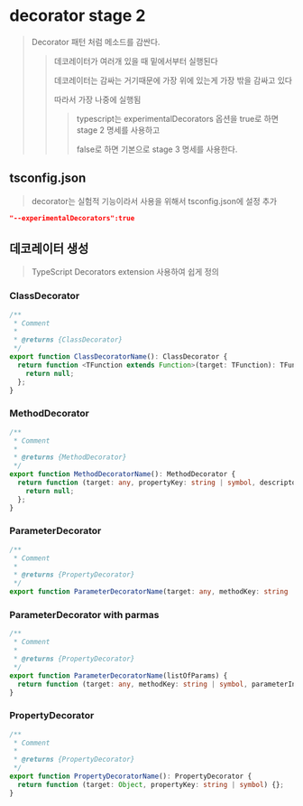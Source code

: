 # decorator stage 2

> Decorator 패턴 처럼 메소드를 감싼다.
>
> > 데코레이터가 여러개 있을 때 밑에서부터 실행된다
> >
> > 데코레이터는 감싸는 거기때문에 가장 위에 있는게 가장 밖을 감싸고 있다
> >
> > 따라서 가장 나중에 실행됨
> >
> > > typescript는 experimentalDecorators 옵션을 true로 하면 stage 2 명세를 사용하고
> > >
> > > false로 하면 기본으로 stage 3 명세를 사용한다.

## tsconfig.json

> decorator는 실험적 기능이라서 사용을 위해서 tsconfig.json에 설정 추가

```json
"--experimentalDecorators":true
```

## 데코레이터 생성

> TypeScript Decorators extension 사용하여 쉽게 정의

### ClassDecorator

```ts
/**
 * Comment
 *
 * @returns {ClassDecorator}
 */
export function ClassDecoratorName(): ClassDecorator {
  return function <TFunction extends Function>(target: TFunction): TFunction {
    return null;
  };
}
```

### MethodDecorator

```ts
/**
 * Comment
 *
 * @returns {MethodDecorator}
 */
export function MethodDecoratorName(): MethodDecorator {
  return function (target: any, propertyKey: string | symbol, descriptor: PropertyDescriptor): PropertyDescriptor {
    return null;
  };
}
```

### ParameterDecorator

```ts
/**
 * Comment
 *
 * @returns {PropertyDecorator}
 */
export function ParameterDecoratorName(target: any, methodKey: string | symbol, parameterIndex: number) {}
```

### ParameterDecorator with parmas

```ts
/**
 * Comment
 *
 * @returns {PropertyDecorator}
 */
export function ParameterDecoratorName(listOfParams) {
  return function (target: any, methodKey: string | symbol, parameterIndex: number) {};
}
```

### PropertyDecorator

```ts
/**
 * Comment
 *
 * @returns {PropertyDecorator}
 */
export function PropertyDecoratorName(): PropertyDecorator {
  return function (target: Object, propertyKey: string | symbol) {};
}
```

